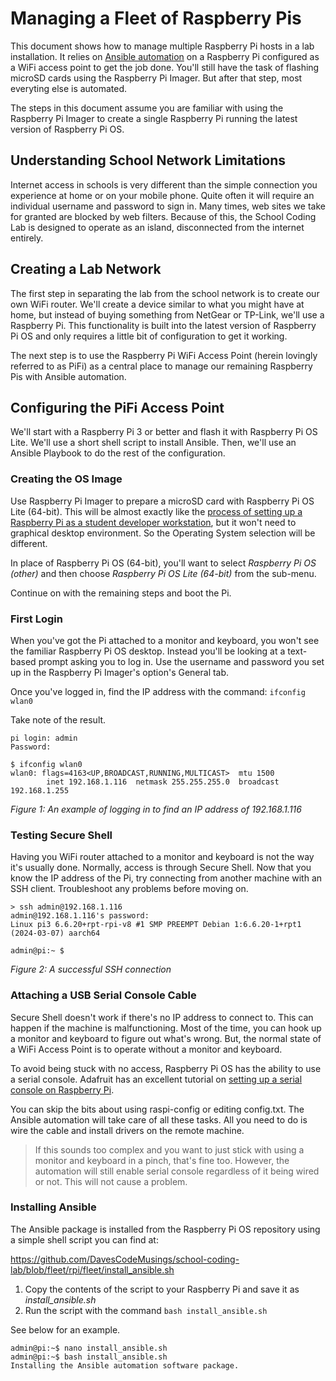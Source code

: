 # Managing a Fleet of Raspberry Pis
This document shows how to manage multiple Raspberry Pi hosts in a lab installation. It relies on [Ansible automation](https://docs.ansible.com/ansible/latest/) on a Raspberry Pi configured as a WiFi access point to get the job done. You'll still have the task of flashing microSD cards using the Raspberry Pi Imager. But after that step, most everyting else is automated.

The steps in this document assume you are familiar with using the Raspberry Pi Imager to create a single Raspberry Pi running the latest version of Raspberry Pi OS.

## Understanding School Network Limitations
Internet access in schools is very different than the simple connection you experience at home or on your mobile phone. Quite often it will require an individual username and password to sign in. Many times, web sites we take for granted are blocked by web filters. Because of this, the School Coding Lab is designed to operate as an island, disconnected from the internet entirely.

## Creating a Lab Network
The first step in separating the lab from the school network is to create our own WiFi router. We'll create a device similar to what you might have at home, but instead of buying something from NetGear or TP-Link, we'll use a Raspberry Pi. This functionality is built into the latest version of Raspberry Pi OS and only requires a little bit of configuration to get it working.

The next step is to use the Raspberry Pi WiFi Access Point (herein lovingly referred to as PiFi) as a central place to manage our remaining Raspberry Pis with Ansible automation.

## Configuring the PiFi Access Point
We'll start with a Raspberry Pi 3 or better and flash it with Raspberry Pi OS Lite. We'll use a short shell script to install Ansible. Then, we'll use an Ansible Playbook to do the rest of the configuration.

### Creating the OS Image
Use Raspberry Pi Imager to prepare a microSD card with Raspberry Pi OS Lite (64-bit). This will be almost exactly like the [process of setting up a Raspberry Pi as a student developer workstation](https://davescodemusings.github.io/school-coding-lab/rpi/fresh_install.html), but it won't need to graphical desktop environment. So the Operating System selection will be different.

In place of Raspberry Pi OS (64-bit), you'll want to select _Raspberry Pi OS (other)_ and then choose _Raspberry Pi OS Lite (64-bit)_ from the sub-menu.

Continue on with the remaining steps and boot the Pi.

### First Login
When you've got the Pi attached to a monitor and keyboard, you won't see the familiar Raspberry Pi OS desktop. Instead you'll be looking at a text-based prompt asking you to log in. Use the username and password you set up in the Raspberry Pi Imager's option's General tab.

Once you've logged in, find the IP address with the command: `ifconfig wlan0`

Take note of the result.

```
pi login: admin
Password:

$ ifconfig wlan0
wlan0: flags=4163<UP,BROADCAST,RUNNING,MULTICAST>  mtu 1500
        inet 192.168.1.116  netmask 255.255.255.0  broadcast 192.168.1.255
```
_Figure 1: An example of logging in to find an IP address of 192.168.1.116_

### Testing Secure Shell
Having you WiFi router attached to a monitor and keyboard is not the way it's usually done. Normally, access is through Secure Shell. Now that you know the IP address of the Pi, try connecting from another machine with an SSH client. Troubleshoot any problems before moving on.

```
> ssh admin@192.168.1.116
admin@192.168.1.116's password:
Linux pi3 6.6.20+rpt-rpi-v8 #1 SMP PREEMPT Debian 1:6.6.20-1+rpt1 (2024-03-07) aarch64

admin@pi:~ $
```
_Figure 2: A successful SSH connection_

### Attaching a USB Serial Console Cable
Secure Shell doesn't work if there's no IP address to connect to. This can happen if the machine is malfunctioning. Most of the time, you can hook up a monitor and keyboard to figure out what's wrong. But, the normal state of a WiFi Access Point is to operate without a monitor and keyboard.

To avoid being stuck with no access, Raspberry Pi OS has the ability to use a serial console. Adafruit has an excellent tutorial on [setting up a serial console on Raspberry Pi](https://learn.adafruit.com/adafruits-raspberry-pi-lesson-5-using-a-console-cable/).

You can skip the bits about using raspi-config or editing config.txt. The Ansible automation will take care of all these tasks. All you need to do is wire the cable and install drivers on the remote machine.

>If this sounds too complex and you want to just stick with using a monitor and keyboard in a pinch, that's fine too. However, the automation will still enable serial console regardless of it being wired or not. This will not cause a problem.

### Installing Ansible
The Ansible package is installed from the Raspberry Pi OS repository using a simple shell script you can find at:

https://github.com/DavesCodeMusings/school-coding-lab/blob/fleet/rpi/fleet/install_ansible.sh

1. Copy the contents of the script to your Raspberry Pi and save it as _install_ansible.sh_
2. Run the script with the command `bash install_ansible.sh`

See below for an example. 

```
admin@pi:~$ nano install_ansible.sh
admin@pi:~$ bash install_ansible.sh
Installing the Ansible automation software package.
```
